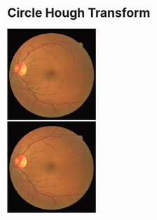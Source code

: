 # Circle Hough Transform

<div class="row">
  <div class="column">
    <img src="https://github.com/farkoo/Circle-Hough-Transform/blob/master/01_test.png" alt="Snow" style="width:40%">
  </div>
  <div class="column">
    <img src="https://github.com/farkoo/Circle-Hough-Transform/blob/master/Result_01_test.png" alt="Forest" style="width:40%">
  </div>
</div>

